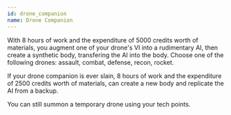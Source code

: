 ```yaml
---
id: drone_companion
name: Drone Companion
---
```

With 8 hours of work and the expenditure of 5000 credits worth of materials, you augment one of your drone's VI into a 
rudimentary AI, then create a synthetic body, transfering the AI into the body. Choose one of the following drones: assault, 
combat, defense, recon, rocket.

If your drone companion is ever slain, 8 hours of work and the expenditure of 2500 credits worth of materials, can create 
a new body and replicate the AI from a backup.

You can still summon a temporary drone using your tech points.